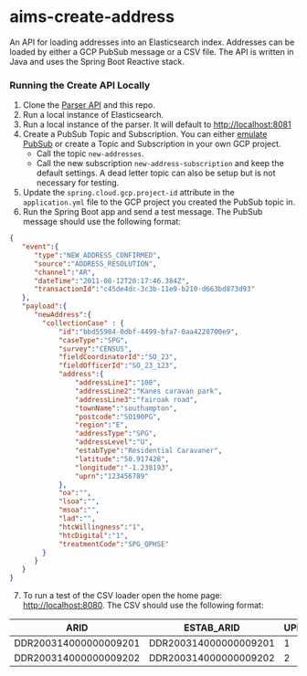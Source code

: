 # aims-create-address

An API for loading addresses into an Elasticsearch index. Addresses can be loaded by either a GCP PubSub message or a CSV file. The API is written in Java and uses the Spring Boot Reactive stack.

### Running the Create API Locally

1. Clone the [Parser API](https://github.com/ONSdigital/aims-address-parser) and this repo.
2. Run a local instance of Elasticsearch.
3. Run a local instance of the parser. It will default to <http://localhost:8081>
4. Create a PubSub Topic and Subscription. You can either [emulate PubSub](https://cloud.google.com/pubsub/docs/emulator) or create a Topic and Subscription in your own GCP project.
   - Call the topic `new-addresses`.
   - Call the new subscription `new-address-subscription` and keep the default settings. A dead letter topic can also be setup but is not necessary for testing.
5. Update the `spring.cloud.gcp.project-id` attribute in the `application.yml` file to the GCP project you created the PubSub topic in.
6. Run the Spring Boot app and send a test message. The PubSub message should use the following format:

  ```json
  {
     "event":{
        "type":"NEW_ADDRESS_CONFIRMED",
        "source":"ADDRESS_RESOLUTION",
        "channel":"AR",
        "dateTime":"2011-08-12T20:17:46.384Z",
        "transactionId":"c45de4dc-3c3b-11e9-b210-d663bd873d93"
     },
     "payload":{
        "newAddress":{
          "collectionCase" : {
              "id":"bbd55984-0dbf-4499-bfa7-0aa4228700e9",
              "caseType":"SPG",
              "survey":"CENSUS",
              "fieldCoordinatorId":"SO_23",
              "fieldOfficerId":"SO_23_123",
              "address":{
                  "addressLine1":"100",
                  "addressLine2":"Kanes caravan park",
                  "addressLine3":"fairoak road",
                  "townName":"southampton",
                  "postcode":"SO190PG",
                  "region":"E",
                  "addressType":"SPG",
                  "addressLevel":"U",
                  "estabType":"Residential Caravaner",
                  "latitude":"50.917428",
                  "longitude":"-1.238193",
                  "uprn":"123456789"
              },
              "oa":"",
              "lsoa":"",
              "msoa":"",
              "lad":"",
              "htcWillingness":"1",
              "htcDigital":"1",
              "treatmentCode":"SPG_QPHSE"
          }
        }
     }
  }
  ```
7. To run a test of the CSV loader open the home page: <http://localhost:8080>. The CSV should use the following format:

  |ARID|ESTAB_ARID|UPRN|ADDRESS_TYPE|ESTAB_TYPE|ADDRESS_LEVEL|ABP_CODE|ORGANISATION_NAME|ADDRESS_LINE1|ADDRESS_LINE2|ADDRESS_LINE3|TOWN_NAME|POSTCODE|LATITUDE|LONGITUDE|OA|LSOA|MSOA|LAD|REGION|HTC_WILLINGNESS|HTC_DIGITAL|TREATMENT_CODE|FIELDCOORDINATOR_ID|FIELDOFFICER_ID|CE_EXPECTED_CAPACITY|
  |---|---|---|---|---|---|---|---|---|---|---|---|---|---|---|---|---|---|---|---|---|---|---|---|---|---|
  |DDR200314000000009201|DDR200314000000009201|1|HH|Household|U|RD03||56 Some Avenue|||Townbury|AB12 3CD|51.4732839|-2.5219149|E00073888|E01014624|E02003029|E06000023|E12000009|2|2|HH_LFNR1E|TWH1-HA||0|
  |DDR200314000000009202|DDR200314000000009202|2|HH|Household|U|RD04||8 Some Street|||Townbury|AB12 3CD|51.4694158|-2.563189|E00073597|E01014569|E02006890|E06000023|E12000009|4|2|HH_LFNR2E|TWH1-HA||0|
